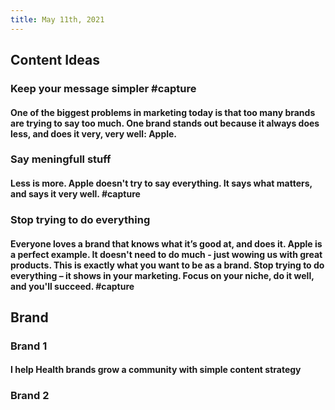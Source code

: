 ```yaml
---
title: May 11th, 2021
---
```


## Content Ideas
### Keep your message simpler #capture
#### One of the biggest problems in marketing today is that too many brands are trying to say too much. One brand stands out because it always does less, and does it very, very well: Apple.
### Say meningfull stuff
#### Less is more. Apple doesn't try to say everything. It says what matters, and says it very well. #capture
### Stop trying to do everything
#### Everyone loves a brand that knows what it’s good at, and does it. Apple is a perfect example. It doesn't need to do much - just wowing us with great products. This is exactly what you want to be as a brand. Stop trying to do everything – it shows in your marketing. Focus on your niche, do it well, and you'll succeed. #capture
## Brand
### Brand 1
#### I help Health brands grow a community with simple content strategy
### Brand 2
####
